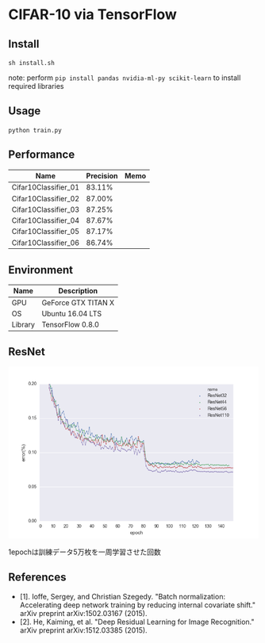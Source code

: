 # CIFAR-10 via TensorFlow

## Install
```
sh install.sh
```

note: perform `pip install pandas nvidia-ml-py scikit-learn` to install required libraries

## Usage
```
python train.py
```

## Performance

| Name                    | Precision       | Memo                      |
|-------------------------|-----------------|---------------------------|
|Cifar10Classifier_01     | 83.11%          |                           |
|Cifar10Classifier_02     | 87.00%          |                           |
|Cifar10Classifier_03     | 87.25%          |                           |
|Cifar10Classifier_04     | 87.67%          |                           |
|Cifar10Classifier_05     | 87.17%          |                           |
|Cifar10Classifier_06     | 86.74%          |                           |

## Environment

| Name     | Description           |
|----------|-----------------------|
|GPU       | GeForce GTX TITAN X   |
|OS        | Ubuntu 16.04 LTS      |
|Library   | TensorFlow 0.8.0      |

## ResNet

![ResNet on CIFAR-10](figures/resnet_cifar10.png)

1epochは訓練データ5万枚を一周学習させた回数

## References
- [1]. Ioffe, Sergey, and Christian Szegedy. "Batch normalization: Accelerating deep network training by reducing internal covariate shift." arXiv preprint arXiv:1502.03167 (2015).
- [2]. He, Kaiming, et al. "Deep Residual Learning for Image Recognition." arXiv preprint arXiv:1512.03385 (2015).

